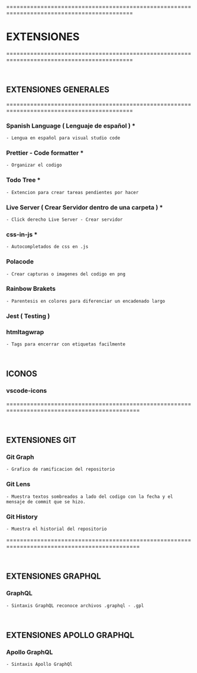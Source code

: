<br>

===========================================================================================
# EXTENSIONES
===========================================================================================

<br>

## EXTENSIONES GENERALES

===========================================================================================

### Spanish Language  ( Lenguaje de español )   *
    - Lengua en español para visual studio code


### Prettier - Code formatter   *
    - Organizar el codigo


### Todo Tree   *
    - Extencion para crear tareas pendientes por hacer 


### Live Server ( Crear Servidor dentro de una carpeta )    *
    - Click derecho Live Server - Crear servidor


### css-in-js   *
    - Autocompletados de css en .js


### Polacode
    - Crear capturas o imagenes del codigo en png 


### Rainbow Brakets
    - Parentesis en colores para diferenciar un encadenado largo
    

### Jest ( Testing )


### htmltagwrap
    - Tags para encerrar con etiquetas facilmente




<br>

## ICONOS

### vscode-icons

=============================================================================================

<br>

## EXTENSIONES GIT


### Git Graph
    - Grafico de ramificacion del repositorio


### Git Lens
    - Muestra textos sombreados a lado del codigo con la fecha y el mensaje de commit que se hizo.


### Git History
    - Muestra el historial del repositorio


=============================================================================================

<br>

## EXTENSIONES GRAPHQL

###  GraphQL
    - Sintaxis GraphQL reconoce archivos .graphql - .gpl


<br>


## EXTENSIONES APOLLO GRAPHQL

### Apollo GraphQL
    - Sintaxis Apollo GraphQl


